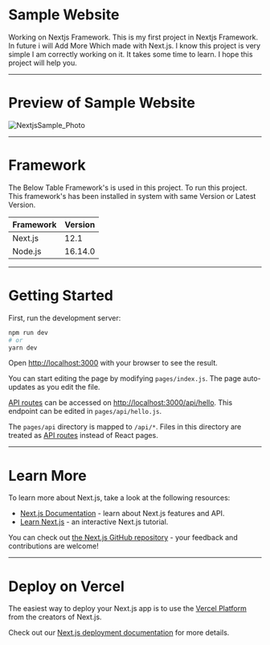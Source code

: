 # Sample Website

Working on Nextjs Framework. This is my first project in Nextjs Framework. In future i will Add More Which made with Next.js. I know this project is very simple 
I am correctly working on it. It takes some time to learn. I hope this project will help you.

---

# Preview of Sample Website

![NextjsSample_Photo](https://user-images.githubusercontent.com/66934377/158976415-84abf3d1-33d1-4e42-81e9-b12e9ec832f8.png)

---

# Framework

The Below Table Framework's is used in this project. To run this project. This framework's has been installed in system with same Version or Latest Version.

| Framework  | Version |
| ------------- | ------------- |
| Next.js  | 12.1  |
| Node.js  | 16.14.0  |

---

# Getting Started

First, run the development server:

```bash
npm run dev
# or
yarn dev
```

Open [http://localhost:3000](http://localhost:3000) with your browser to see the result.

You can start editing the page by modifying `pages/index.js`. The page auto-updates as you edit the file.

[API routes](https://nextjs.org/docs/api-routes/introduction) can be accessed on [http://localhost:3000/api/hello](http://localhost:3000/api/hello). This endpoint can be edited in `pages/api/hello.js`.

The `pages/api` directory is mapped to `/api/*`. Files in this directory are treated as [API routes](https://nextjs.org/docs/api-routes/introduction) instead of React pages.

---

# Learn More

To learn more about Next.js, take a look at the following resources:

- [Next.js Documentation](https://nextjs.org/docs) - learn about Next.js features and API.
- [Learn Next.js](https://nextjs.org/learn) - an interactive Next.js tutorial.

You can check out [the Next.js GitHub repository](https://github.com/vercel/next.js/) - your feedback and contributions are welcome!

---

# Deploy on Vercel

The easiest way to deploy your Next.js app is to use the [Vercel Platform](https://vercel.com/new?utm_medium=default-template&filter=next.js&utm_source=create-next-app&utm_campaign=create-next-app-readme) from the creators of Next.js.

Check out our [Next.js deployment documentation](https://nextjs.org/docs/deployment) for more details.
